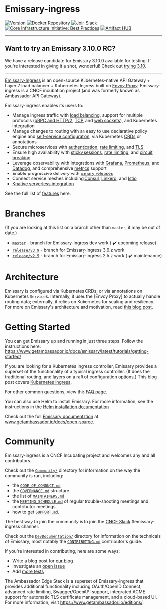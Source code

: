 Emissary-ingress
================

<!-- [![Alt Text][image-url]][link-url] -->
[![Version][badge-version-img]][badge-version-link]
[![Docker Repository][badge-docker-img]][badge-docker-link]
[![Join Slack][badge-slack-img]][badge-slack-link]
[![Core Infrastructure Initiative: Best Practices][badge-cii-img]][badge-cii-link]
[![Artifact HUB][badge-artifacthub-img]][badge-artifacthub-link]

[badge-version-img]: https://img.shields.io/docker/v/emissaryingress/emissary?sort=semver
[badge-version-link]: https://github.com/emissary-ingress/emissary/releases
[badge-docker-img]: https://img.shields.io/docker/pulls/emissaryingress/emissary
[badge-docker-link]: https://hub.docker.com/r/emissaryingress/emissary
[badge-slack-img]: https://img.shields.io/badge/slack-join-orange.svg
[badge-slack-link]: https://communityinviter.com/apps/cloud-native/cncf
[badge-cii-img]: https://bestpractices.coreinfrastructure.org/projects/1852/badge
[badge-cii-link]: https://bestpractices.coreinfrastructure.org/projects/1852
[badge-artifacthub-img]: https://img.shields.io/endpoint?url=https://artifacthub.io/badge/repository/emissary-ingress
[badge-artifacthub-link]: https://artifacthub.io/packages/helm/datawire/emissary-ingress

<!-- Links are (mostly) at the end of this document, for legibility. -->

---

## Want to try an Emissary 3.10.0 RC?

We have a release candidate for Emissary 3.10.0 available for testing. If you're interested in giving it a shot, wonderful! Check out [trying 3.10].

[trying 3.10]: https://github.com/emissary-ingress/emissary/tree/rel/v3.10.0/TRY-3.10.md

---

[Emissary-Ingress](https://www.getambassador.io/docs/open-source) is an open-source Kubernetes-native API Gateway +
Layer 7 load balancer + Kubernetes Ingress built on [Envoy Proxy](https://www.envoyproxy.io).
Emissary-ingress is a CNCF incubation project (and was formerly known as Ambassador API Gateway).

Emissary-ingress enables its users to:
* Manage ingress traffic with [load balancing], support for multiple protocols ([gRPC and HTTP/2], [TCP], and [web sockets]), and Kubernetes integration
* Manage changes to routing with an easy to use declarative policy engine and [self-service configuration], via Kubernetes [CRDs] or annotations
* Secure microservices with [authentication], [rate limiting], and [TLS]
* Ensure high availability with [sticky sessions], [rate limiting], and [circuit breaking]
* Leverage observability with integrations with [Grafana], [Prometheus], and [Datadog], and comprehensive [metrics] support
* Enable progressive delivery with [canary releases]
* Connect service meshes including [Consul], [Linkerd], and [Istio]
* [Knative serverless integration]

See the full list of [features](https://www.getambassador.io/docs/emissary) here.

Branches
========

(If you are looking at this list on a branch other than `master`, it
may be out of date.)

- [`master`](https://github.com/emissary-ingress/emissary/tree/master) - branch for Emissary-ingress dev work ( :heavy_check_mark: upcoming release)
- [`release/v3.9`](https://github.com/emissary-ingress/emissary/tree/release/v3.9) - branch for Emissary-ingress 3.9.z work
- [`release/v2.5`](https://github.com/emissary-ingress/emissary/tree/release/v2.5) - branch for Emissary-ingress 2.5.z work ( :heavy_check_mark: maintenance)

Architecture
============

Emissary is configured via Kubernetes CRDs, or via annotations on Kubernetes `Service`s. Internally,
it uses the [Envoy Proxy] to actually handle routing data; externally, it relies on Kubernetes for
scaling and resiliency. For more on Emissary's architecture and motivation, read [this blog post](https://blog.getambassador.io/building-ambassador-an-open-source-api-gateway-on-kubernetes-and-envoy-ed01ed520844).

Getting Started
===============

You can get Emissary up and running in just three steps. Follow the instructions here: https://www.getambassador.io/docs/emissary/latest/tutorials/getting-started/

If you are looking for a Kubernetes ingress controller, Emissary provides a superset of the functionality of a typical ingress controller. (It does the traditional routing, and layers on a raft of configuration options.) This blog post covers [Kubernetes ingress](https://blog.getambassador.io/kubernetes-ingress-nodeport-load-balancers-and-ingress-controllers-6e29f1c44f2d).

For other common questions, view this [FAQ page](https://www.getambassador.io/docs/emissary/latest/about/faq/).

You can also use Helm to install Emissary. For more information, see the instructions in the [Helm installation documentation](https://www.getambassador.io/docs/emissary/latest/topics/install/helm/)

Check out the full [Emissary
documentation](https://www.getambassador.io/docs/emissary/) at
www.getambassador.io/docs/open-source.

Community
=========

Emissary-ingress is a CNCF Incubating project and welcomes any and all
contributors.

Check out the [`Community/`](Community/) directory for information on
the way the community is run, including:

 - the [`CODE_OF_CONDUCT.md`](Community/CODE_OF_CONDUCT.md)
 - the [`GOVERNANCE.md`](Community/GOVERNANCE.md) structure
 - the list of [`MAINTAINERS.md`](Community/MAINTAINERS.md)
 - the [`MEETING_SCHEDULE.md`](Community/MEETING_SCHEDULE.md) of
   regular trouble-shooting meetings and contributor meetings
 - how to get [`SUPPORT.md`](Community/SUPPORT.md).

The best way to join the community is to join the [CNCF Slack](https://communityinviter.com/apps/cloud-native/cncf)
#emissary-ingress channel.

Check out the [`DevDocumentation/`](DevDocumentation/) directory for
information on the technicals of Emissary, most notably the
[`CONTRIBUTING.md`](DevDocumentation/CONTRIBUTING.md) contributor's guide.

If you're interested in contributing, here are some ways:
* Write a blog post for [our blog](https://blog.getambassador.io)
* Investigate an [open issue](https://github.com/emissary-ingress/emissary/issues)
* Add [more tests](https://github.com/emissary-ingress/emissary/tree/master/ambassador/tests)

The Ambassador Edge Stack is a superset of Emissary-ingress that provides additional functionality including OAuth/OpenID Connect, advanced rate limiting, Swagger/OpenAPI support, integrated ACME support for automatic TLS certificate management, and a cloud-based UI. For more information, visit https://www.getambassador.io/editions/.

<!-- Please keep this list sorted. -->
[authentication]: https://www.getambassador.io/docs/emissary/latest/topics/running/services/auth-service/
[canary releases]: https://www.getambassador.io/docs/emissary/latest/topics/using/canary/
[circuit breaking]: https://www.getambassador.io/docs/emissary/latest/topics/using/circuit-breakers/
[Consul]: https://www.getambassador.io/docs/emissary/latest/howtos/consul/
[CRDs]: https://kubernetes.io/docs/concepts/extend-kubernetes/api-extension/custom-resources/
[Datadog]: https://www.getambassador.io/docs/emissary/latest/topics/running/statistics/#datadog
[Grafana]: https://www.getambassador.io/docs/emissary/latest/topics/running/statistics/#grafana
[gRPC and HTTP/2]: https://www.getambassador.io/docs/emissary/latest/howtos/grpc/
[Istio]: https://www.getambassador.io/docs/emissary/latest/howtos/istio/
[Knative serverless integration]: https://www.getambassador.io/docs/emissary/latest/howtos/knative/
[Linkerd]: https://www.getambassador.io/docs/emissary/latest/howtos/linkerd2/
[load balancing]: https://www.getambassador.io/docs/emissary/latest/topics/running/load-balancer/
[metrics]: https://www.getambassador.io/docs/emissary/latest/topics/running/statistics/
[Prometheus]: https://www.getambassador.io/docs/emissary/latest/topics/running/statistics/#prometheus
[rate limiting]: https://www.getambassador.io/docs/emissary/latest/topics/running/services/rate-limit-service/
[self-service configuration]: https://www.getambassador.io/docs/emissary/latest/topics/using/mappings/
[sticky sessions]: https://www.getambassador.io/docs/emissary/latest/topics/running/load-balancer/#sticky-sessions--session-affinity
[TCP]: https://www.getambassador.io/docs/emissary/latest/topics/using/tcpmappings/
[TLS]: https://www.getambassador.io/docs/emissary/latest/howtos/tls-termination/
[web sockets]: https://www.getambassador.io/docs/emissary/latest/topics/using/tcpmappings/
